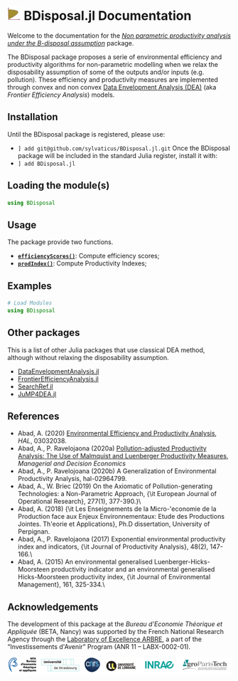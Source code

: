 # ![BDisposalLogos](assets/BDisposal_logo_30x30.png) BDisposal.jl Documentation

Welcome to the documentation for the [_Non parametric productivity analysis under the B-disposal assumption_](https://github.com/sylvaticus/BDisposal.jl) package.

The BDisposal package proposes a serie of environmental efficiency and productivity algorithms for non-parametric modelling when we relax the disposability assumption of some of the outputs and/or inputs (e.g. pollution). These efficiency and productivity measures are implemented through convex and non convex [Data Envelopment Analysis (DEA)](https://en.wikipedia.org/wiki/Data_envelopment_analysis) (aka _Frontier Efficiency Analysis_) models.


## Installation

Until the BDisposal package is registered, please use:
* `] add git@github.com/sylvaticus/BDisposal.jl.git`
Once the BDisposal package will be included in the standard Julia register, install it with:
* `] add BDisposal.jl`

## Loading the module(s)

```julia
using BDisposal
```

## Usage

The package provide two functions.

- [**`efficiencyScores()`**](efficiencyScores.html): Compute efficiency scores;
- [**`prodIndex()`**](prodIndex.html): Compute Productivity Indexes;

## Examples

```julia
# Load Modules
using BDisposal
```
## Other packages

This is a list of other Julia packages that use classical DEA method, although without relaxing the disposability assumption.

- [DataEnvelopmentAnalysis.jl](https://github.com/javierbarbero/DataEnvelopmentAnalysis.jl)
- [FrontierEfficiencyAnalysis.jl](https://github.com/wen-chih/FrontierEfficiencyAnalysis.jl)
- [SearchRef.jl](https://github.com/wen-chih/SearchRef.jl)
- [JuMP4DEA.jl](https://github.com/henry8527/JuMP4DEA.jl)

<!-- - [Various code for DEA](https://github.com/wen-chih/code-for-DEA) -->

## References


- Abad, A. (2020) [Environmental Efficiency and Productivity Analysis](https://hal.inrae.fr/hal-03032038), _HAL_, 03032038.
- Abad, A., P. Ravelojaona (2020a) [Pollution-adjusted Productivity Analysis: The Use of Malmquist and Luenberger Productivity Measures](https://doi.org/10.1002/mde.3260), _Managerial and Decision Economics_
- Abad, A., P. Ravelojoana (2020b) A Generalization of Environmental Productivity Analysis, hal-02964799.
- Abad, A., W. Briec (2019) On the Axiomatic of Pollution-generating Technologies: a Non-Parametric Approach, {\it European Journal of Operational Research}, 277(1), 377-390.}\
- Abad, A. (2018) {\it Les Enseignements de la Micro-\'economie de la Production face aux Enjeux Environnementaux: Etude des Productions Jointes. Th\'eorie et Applications}, Ph.D dissertation, University of Perpignan.
- Abad, A., P. Ravelojaona (2017) Exponential environmental productivity index and indicators, {\it Journal of Productivity Analysis}, 48(2), 147-166.\
- Abad, A. (2015) An environmental generalised Luenberger-Hicks-Moorsteen
productivity indicator and an environmental generalised Hicks-Moorsteen productivity index, {\it Journal of Environmental Management}, 161, 325-334.\






## Acknowledgements

The development of this package at the _Bureau d'Economie Théorique et Appliquée_ (BETA, Nancy) was supported by the French National Research Agency through the [Laboratory of Excellence ARBRE](http://mycor.nancy.inra.fr/ARBRE/), a part of the “Investissements d'Avenir” Program (ANR 11 – LABX-0002-01).

[![BLogos](assets/logos_betaumr.png)](http://www.beta-umr7522.fr/)

